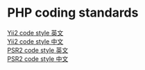 # PHP coding standards

[Yii2 code style 英文](https://github.com/yiisoft/yii2/blob/master/docs/internals/core-code-style.md)  
[Yii2 code style 中文](http://www.cnblogs.com/s1099312273/p/4330702.html)  
[PSR2 code style 英文](https://github.com/php-fig/fig-standards/blob/master/accepted/PSR-2-coding-style-guide.md)  
[PSR2 code style 中文](https://github.com/PizzaLiu/PHP-FIG/blob/master/PSR-2-coding-style-guide-cn.md)  
